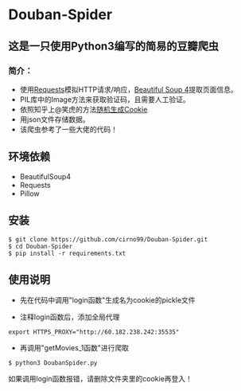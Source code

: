  Douban-Spider
=====================
这是一只使用Python3编写的简易的豆瓣爬虫
-----------

### 简介：

* 使用[Requests](http://www.python-requests.org/en/master/)模拟HTTP请求/响应，[Beautiful Soup 4](https://www.crummy.com/software/BeautifulSoup/)提取页面信息。
* PIL库中的Image方法来获取验证码，且需要人工验证。
* 依照知乎上@笑虎的方法[随机生成Cookie](https://zhuanlan.zhihu.com/p/24035574)
* 用json文件存储数据。
* 该爬虫参考了一些大佬的代码！

## 环境依赖
* BeautifulSoup4
* Requests
* Pillow

## 安装
``` shell
$ git clone https://github.com/cirno99/Douban-Spider.git
$ cd Douban-Spider
$ pip install -r requirements.txt
```
## 使用说明
* 先在代码中调用"login函数"生成名为cookie的pickle文件

* 注释login函数后，添加全局代理
``` shell
export HTTPS_PROXY="http://60.182.238.242:35535"
```
* 再调用"getMovies_1函数"进行爬取
``` shell
$ python3 DoubanSpider.py
```
如果调用login函数报错，请删除文件夹里的cookie再登入！
